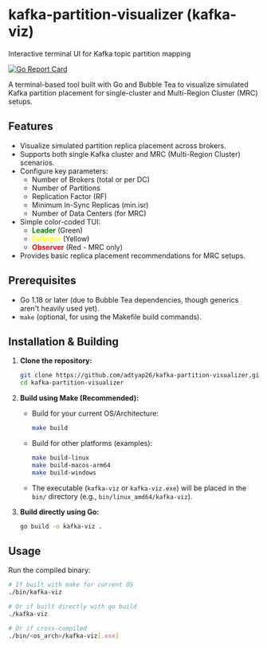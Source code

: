 # kafka-partition-visualizer (kafka-viz)

Interactive terminal UI for Kafka topic partition mapping

[![Go Report Card](https://goreportcard.com/badge/github.com/adtyap26/kafka-partition-visualizer)](https://goreportcard.com/report/github.com/adtyap26/kafka-partition-visualizer)



A terminal-based tool built with Go and Bubble Tea to visualize simulated Kafka partition placement for single-cluster and Multi-Region Cluster (MRC) setups.


## Features

- Visualize simulated partition replica placement across brokers.
- Supports both single Kafka cluster and MRC (Multi-Region Cluster) scenarios.
- Configure key parameters:
  - Number of Brokers (total or per DC)
  - Number of Partitions
  - Replication Factor (RF)
  - Minimum In-Sync Replicas (min.isr)
  - Number of Data Centers (for MRC)
- Simple color-coded TUI:
  - <span style="color:green;">**Leader**</span> (Green)
  - <span style="color:yellow;">**Follower**</span> (Yellow)
  - <span style="color:red;">**Observer**</span> (Red - MRC only)
- Provides basic replica placement recommendations for MRC setups.

## Prerequisites

- Go 1.18 or later (due to Bubble Tea dependencies, though generics aren't heavily used yet).
- `make` (optional, for using the Makefile build commands).

## Installation & Building

1.  **Clone the repository:**

    ```bash
    git clone https://github.com/adtyap26/kafka-partition-visualizer.git
    cd kafka-partition-visualizer
    ```

2.  **Build using Make (Recommended):**

    - Build for your current OS/Architecture:
      ```bash
      make build
      ```
    - Build for other platforms (examples):
      ```bash
      make build-linux
      make build-macos-arm64
      make build-windows
      ```
    - The executable (`kafka-viz` or `kafka-viz.exe`) will be placed in the `bin/` directory (e.g., `bin/linux_amd64/kafka-viz`).

3.  **Build directly using Go:**
    ```bash
    go build -o kafka-viz .
    ```

## Usage

Run the compiled binary:

```bash
# If built with make for current OS
./bin/kafka-viz

# Or if built directly with go build
./kafka-viz

# Or if cross-compiled
./bin/<os_arch>/kafka-viz[.exe]

```
